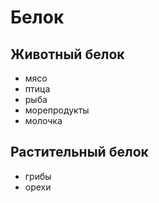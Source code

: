 # Белок
##  Животный белок
- мясо
- птица
- рыба
- морепродукты
- молочка
## Растительный белок
- грибы
- орехи